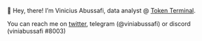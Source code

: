 👋 Hey, there!
I’m Vinicius Abussafi, data analyst @ [Token Terminal]([https://balancer.fi/](https://tokenterminal.com/)).

You can reach me on [twitter](https://twitter.com/viniabussafi), telegram (@viniabussafi) or discord (viniabussafi #8003)

